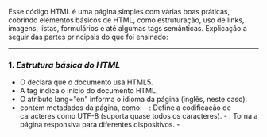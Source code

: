Esse código HTML é uma página simples com várias boas práticas, cobrindo elementos básicos de HTML, como estruturação, uso de links, imagens, listas, formulários e até algumas tags semânticas. Explicação a seguir das partes principais do que foi ensinado:

---

### 1. *Estrutura básica do HTML*
   - O <!DOCTYPE html> declara que o documento usa HTML5.
   - A tag <html> indica o início do documento HTML.
   - O atributo lang="en" informa o idioma da página (inglês, neste caso).
   - <head> contém metadados da página, como:
     - <meta charset="UTF-8">: Define a codificação de caracteres como UTF-8 (suporta quase todos os caracteres).
     - <meta name="viewport" content="width=device-width, initial-scale=1.0">: Torna a página responsiva para diferentes dispositivos.
     - <title>: Define o título da aba do navegador.
   - O conteúdo visível para o usuário está no <body>.

---

### 2. *Uso de tags semânticas*
   - *<main>*: Indica o conteúdo principal da página.
   - *<section>*: Divide a página em seções temáticas.
   - *<h1>, <h2>, <h3>*: Títulos com hierarquia, ajudam na organização do conteúdo.
   - *<p>*: Parágrafos de texto.

---

### 3. *Links e imagens*
   - *Links (<a>)*:
     - Atributo href: Define o URL para onde o link aponta.
     - Atributo target="_blank": Faz o link abrir em uma nova aba.
   - *Imagens (<img>)*:
     - Atributo src: Define o caminho ou URL da imagem.
     - Atributo alt: Fornece um texto alternativo para a imagem (boa prática para acessibilidade).

---

### 4. *Listas*
   - *<ul> (unordered list)*: Lista não ordenada com marcadores.
   - *<ol> (ordered list)*: Lista ordenada (numerada).
   - *<li>*: Cada item dentro de uma lista.

---

### 5. *Figuras e legendas*
   - *<figure>*: Agrupa uma imagem e sua legenda.
   - *<figcaption>*: Fornece uma descrição ou legenda para a imagem.
   - o uso da tag *<figure>* é uma boa prática no HTML. Ela permite que os navegadores e leitores de tela tratem a imagem *<img>* e a legenda *<figcaption>* como parte de um bloco lógico. Isso melhora a semântica, acessibilidade e organização do código.

---

### 6. *Formulários*
   - *<form>*:
     - Atributo action: URL para onde os dados do formulário serão enviados.
   - *Campos de entrada*:
     - *<input type="radio">*:
       - Usado para selecionar apenas uma opção (agrupadas pelo atributo name).
       - O atributo checked indica a opção padrão.
     - *<input type="checkbox">*:
       - Permite múltiplas seleções independentes.
     - *<input type="text">*:
       - Campo de texto para entrada do usuário.
       - Atributo placeholder: Texto de exemplo dentro do campo.
       - Atributo required: Torna o campo obrigatório.
   - *Botão (<button>)*:
     - O atributo type="submit" faz o botão enviar o formulário.

---

### 7. *Footer*
   - *<footer>*: Contém informações de rodapé, como direitos autorais e links adicionais.

---

### 8. *Boa prática: uso de rótulos e acessibilidade*
   - Os rótulos (<label>) são associados a campos de entrada por:
     - Atributo for: Conecta o rótulo ao campo pelo ID.
   - Isso melhora a acessibilidade e usabilidade da página.
